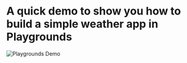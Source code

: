 # A quick demo to show you how to build a simple weather app in Playgrounds

![Playgrounds Demo](http://photos1.meetupstatic.com/photos/event/a/3/b/4/highres_446981908.jpeg)
